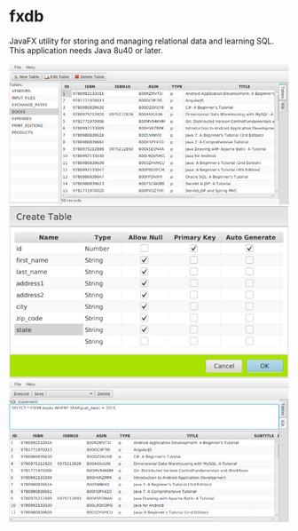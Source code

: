# fxdb
JavaFX utility for storing and managing relational data and learning SQL. This application needs Java 8u40 or later.

![screenshot 1](/screenshot/screenshot1.png?raw=true "Main window")
![screenshot 2](/screenshot/screenshot2.png?raw=true "Create table dialog")
![screenshot 3](/screenshot/screenshot3.png?raw=true "SQL window")
